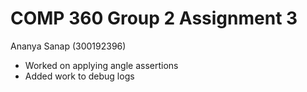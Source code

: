 # COMP 360 Group 2 Assignment 3
 
Ananya Sanap (300192396)
- Worked on applying angle assertions
- Added work to debug logs
